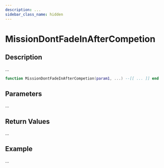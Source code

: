 ```yaml
---
description: ...
sidebar_class_name: hidden
---
```


# MissionDontFadeInAfterCompetion

## Description

...

```lua
function MissionDontFadeInAfterCompetion(param1, ...) --[[ ... ]] end
```

## Parameters

...

## Return Values

...

## Example

...

